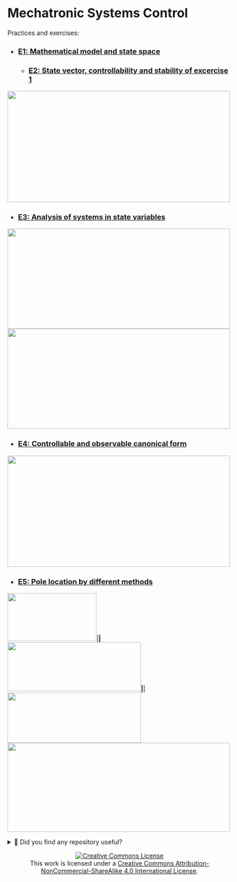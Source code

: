 # Mechatronic Systems Control

Practices and exercises: 

- ### [E1: Mathematical model and state space](docs/e1.md)
  - ### [E2: State vector, controllability and stability of excercise 1](docs/e2.md)
<img src="https://github.com/JoseEmmanuelVG/MechatronicSystemsControl/assets/89156254/f1a3f186-7ef5-4653-900f-dc0a613fd837" width="500" height="250">



- ### [E3: Analysis of systems in state variables](docs/e3.md)
<img src="https://github.com/JoseEmmanuelVG/MechatronicSystemsControl/assets/89156254/792504e1-0f33-4187-99cc-1c9fdeae2b65" width="500" height="225">
<img src="https://github.com/JoseEmmanuelVG/MechatronicSystemsControl/assets/89156254/4116aac7-8e43-4565-a92a-0284981b616f" width="500" height="225">

- ### [E4: Controllable and observable canonical form](docs/e4.md)
<img src="https://github.com/JoseEmmanuelVG/MechatronicSystemsControl/assets/89156254/28172a51-e5df-41dd-bcc5-d0860d07ff79" width="500" height="250">

- ### [E5: Pole location by different methods](docs/e5.md)
<img src="https://github.com/JoseEmmanuelVG/MechatronicSystemsControl/assets/89156254/b05af43a-63e9-4b73-8cf8-cdfbde98e271" width="200" height="107">|____|
<img src="https://github.com/JoseEmmanuelVG/MechatronicSystemsControl/assets/89156254/3aa1e77f-053e-4db2-863a-3d35fbe7a55f" width="300" height="110">|____|
<img src="https://github.com/JoseEmmanuelVG/MechatronicSystemsControl/assets/89156254/df1dea1f-cb84-451f-b89b-a94240b6b00e" width="300" height="113">
<img src="https://github.com/JoseEmmanuelVG/MechatronicSystemsControl/assets/89156254/1923e398-71c0-42c6-9a87-f195d4e7bf70" width="500" height="200">




<details>
  <summary>🌟 Did you find any repository useful?</summary>
  If any project has been helpful to you, consider giving it a ⭐ star in the repository and follow my GitHub account to stay tuned for future updates! 🚀

  In addition, I am always open to suggestions, recommendations or collaborations. Feel free to [get in touch](https://www.linkedin.com/in/vazquez-galan-jose-emmanuel-664968221) if you have any questions or ideas for improving this project. I'm excited for your feedback and contributions.

  Thank you for your interest and support! 😊
</details>




<p align="center">
<a rel="license" href="http://creativecommons.org/licenses/by-nc-sa/4.0/"><img alt="Creative Commons License" style="border-width:0" src="https://i.creativecommons.org/l/by-nc-sa/4.0/88x31.png" /></a><br />This work is licensed under a <a rel="license" href="http://creativecommons.org/licenses/by-nc-sa/4.0/">Creative Commons Attribution-NonCommercial-ShareAlike 4.0 International License</a>.
</p>
